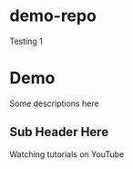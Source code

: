 # demo-repo
Testing 1

# Demo
Some descriptions here

## Sub Header Here

Watching tutorials on YouTube
